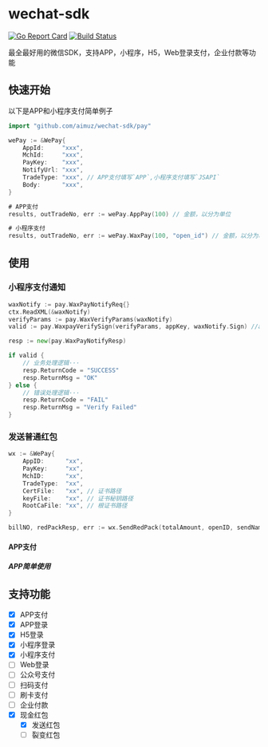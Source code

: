 # wechat-sdk
[![Go Report Card](https://goreportcard.com/badge/github.com/aimuz/wechat-sdk)](https://goreportcard.com/report/github.com/aimuz/wechat-sdk)
[![Build Status](https://travis-ci.org/aimuz/wechat-sdk.svg?branch=master)](https://travis-ci.org/aimuz/wechat-sdk)

最全最好用的微信SDK，支持APP，小程序，H5，Web登录支付，企业付款等功能


## 快速开始
以下是APP和小程序支付简单例子
```go
import "github.com/aimuz/wechat-sdk/pay"

wePay := &WePay{
	AppId:     "xxx",
	MchId:     "xxx",
	PayKey:    "xxx",
	NotifyUrl: "xxx",
	TradeType: "xxx", // APP支付填写`APP`,小程序支付填写`JSAPI`
	Body:      "xxx",
}

# APP支付
results, outTradeNo, err := wePay.AppPay(100) // 金额，以分为单位

# 小程序支付
results, outTradeNo, err := wePay.WaxPay(100, "open_id") // 金额，以分为单位；open_id为获取的用户的open_id
```

## 使用
### 小程序支付通知
```go
waxNotify := pay.WaxPayNotifyReq{}
ctx.ReadXML(&waxNotify)
verifyParams := pay.WaxVerifyParams(waxNotify)
valid := pay.WaxpayVerifySign(verifyParams, appKey, waxNotify.Sign) //appKey 为自己在微信支付后台设置的API密钥

resp := new(pay.WaxPayNotifyResp)

if valid {
	// 业务处理逻辑···
	resp.ReturnCode = "SUCCESS"
	resp.ReturnMsg = "OK"
} else {
	// 错误处理逻辑···
	resp.ReturnCode = "FAIL"
	resp.ReturnMsg = "Verify Failed"
}
```

### 发送普通红包
```go
wx := &WePay{
	AppID:      "xx",
	PayKey:     "xx",
	MchID:      "xx",
	TradeType:  "xx",
	CertFile:   "xx", // 证书路径
	keyFile:    "xx", // 证书秘钥路径
	RootCaFile: "xx", // 根证书路径
}

billNO, redPackResp, err := wx.SendRedPack(totalAmount, openID, sendName, wishing, actName, remark)

```

#### APP支付

##### APP简单使用

## 支持功能

- [x] APP支付
- [x] APP登录
- [x] H5登录
- [x] 小程序登录
- [x] 小程序支付
- [ ] Web登录
- [ ] 公众号支付
- [ ] 扫码支付
- [ ] 刷卡支付
- [ ] 企业付款
- [x] 现金红包
   - [x] 发送红包
   - [ ] 裂变红包
